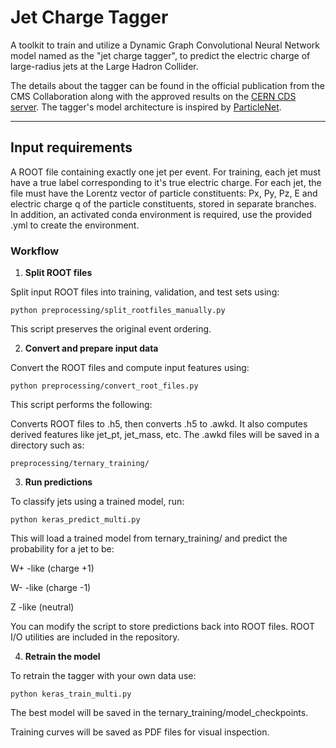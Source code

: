# Jet Charge Tagger 

A toolkit to train and utilize a Dynamic Graph Convolutional Neural Network model named as the "jet charge tagger", to predict the electric charge of large-radius jets at the Large Hadron Collider. 

The details about the tagger can be found in the official publication from the CMS Collaboration along with the approved results on the [CERN CDS server](https://cds.cern.ch/record/2904357/files/DP2024_044.pdf). The tagger's model architecture is inspired by [ParticleNet](https://arxiv.org/abs/1902.08570).

-----
## Input requirements

A ROOT file containing exactly one jet per event. For training, each jet must have a true label corresponding to it's true electric charge.
For each jet, the file must have the Lorentz vector of particle constituents: Px, Py, Pz, E and electric charge q of the particle constituents, stored in separate branches. In addition, an activated conda environment is required, use the provided .yml to create the environment.

### Workflow

1. **Split ROOT files**

Split input ROOT files into training, validation, and test sets using:

```python preprocessing/split_rootfiles_manually.py```

This script preserves the original event ordering.

2. **Convert and prepare input data**

Convert the ROOT files and compute input features using:

```python preprocessing/convert_root_files.py```

This script performs the following:

Converts ROOT files to .h5, then converts .h5 to .awkd. It also computes derived features like jet\_pt, jet\_mass, etc.
The .awkd files will be saved in a directory such as:

```preprocessing/ternary_training/```

3. **Run predictions**

To classify jets using a trained model, run:

```python keras_predict_multi.py```

This will load a trained model from ternary_training/ and predict the probability for a jet to be:

W+ -like (charge +1)

W- -like (charge -1)

Z -like (neutral)

You can modify the script to store predictions back into ROOT files.
ROOT I/O utilities are included in the repository.

4. **Retrain the model**

To retrain the tagger with your own data use:

```python keras_train_multi.py```

The best model will be saved in the ternary_training/model_checkpoints.

Training curves will be saved as PDF files for visual inspection.

